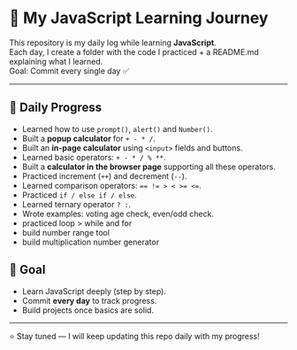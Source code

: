 # 🚀 My JavaScript Learning Journey

This repository is my daily log while learning **JavaScript**.  
Each day, I create a folder with the code I practiced + a README.md explaining what I learned.  
Goal: Commit every single day ✅

---

## 📅 Daily Progress
- Learned how to use `prompt()`, `alert()` and `Number()`.
- Built a **popup calculator** for `+ - * /`.
- Built an **in-page calculator** using `<input>` fields and buttons.
- Learned basic operators: `+ - * / % **`.
- Built a **calculator in the browser page** supporting all these operators.
- Practiced increment (`++`) and decrement (`--`).
- Learned comparison operators: `== != > < >= <=`.
- Practiced `if / else if / else`.
- Learned ternary operator `? :`.
- Wrote examples: voting age check, even/odd check.
- practiced loop > while and for
- build number range tool
- build multiplication number generator

## 🎯 Goal
- Learn JavaScript deeply (step by step).
- Commit **every day** to track progress.
- Build projects once basics are solid.

---

⭐ Stay tuned — I will keep updating this repo daily with my progress!
